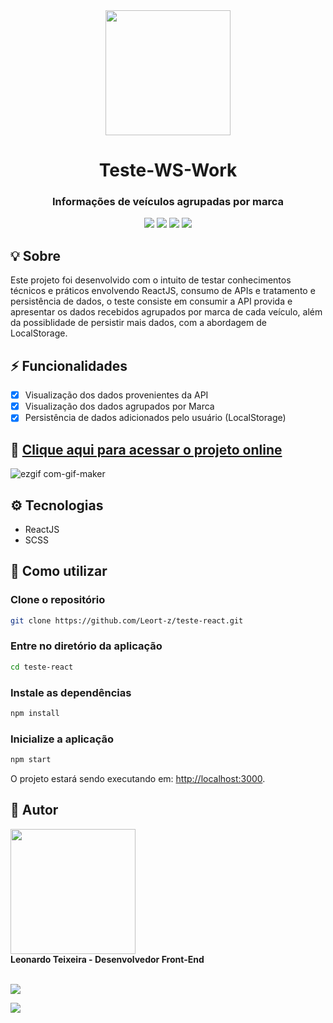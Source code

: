 <div align="center">
<img width="200px" src="https://cdn.jsdelivr.net/gh/devicons/devicon/icons/react/react-original-wordmark.svg" />
</div>

<h1 align="center">Teste-WS-Work</h1>
<h3 align="center">Informações de veículos agrupadas por marca</h3>

<div align="center">
<img  src="https://img.shields.io/github/repo-size/leort-z/Teste-WS-Work">
<img src="https://img.shields.io/github/last-commit/leort-z/Teste-WS-Work">
<img src="https://img.shields.io/github/contributors/leort-z/Teste-WS-Work">
<img src="https://img.shields.io/github/languages/count/leort-z/Teste-WS-Work">
</div>

## 💡 Sobre
Este projeto foi desenvolvido com o intuito de testar conhecimentos técnicos e práticos envolvendo ReactJS, consumo de APIs e tratamento e persistência de dados, o teste consiste
em consumir a API provida e apresentar os dados recebidos agrupados por marca de cada veículo, além da possiblidade de persistir mais dados, com a abordagem de LocalStorage.

## ⚡ Funcionalidades
- [x] Visualização dos dados provenientes da API
- [x] Visualização dos dados agrupados por Marca
- [x] Persistência de dados adicionados pelo usuário (LocalStorage)

## 🔗 [Clique aqui para acessar o projeto online](https://leort-z.github.io/Teste-WS-Work/)

![ezgif com-gif-maker](https://user-images.githubusercontent.com/57228993/145631800-3c52e3e8-5d29-4335-b4e4-5260f45a24d3.gif)


## ⚙ Tecnologias
- ReactJS
- SCSS

## 🚀 Como utilizar
### Clone o repositório
```bash
git clone https://github.com/Leort-z/teste-react.git
```
### Entre no diretório da aplicação
```bash
cd teste-react
```
### Instale as dependências
```bash
npm install
```
### Inicialize a aplicação
```bash
npm start
```

O projeto estará sendo executando em: [http://localhost:3000](http://localhost:3000).

## 📩 Autor

<img src="https://avatars.githubusercontent.com/u/57228993" height="auto" width="200">
<br/>
 <b>Leonardo Teixeira - Desenvolvedor Front-End</b> 
<br/>
<br/>
 
<a href="https://www.linkedin.com/in/leortz/" ><img src="https://img.shields.io/badge/-Leortz-blue?style=flat-square&logo=Linkedin&logoColor=white&link=https://www.linkedin.com/in/leortz/">
</a>

<a href="mailto:leonardorteixeira@gmail.com" ><img src="https://img.shields.io/badge/-leonardorteixeira@hotmail.com-c14438?style=flatsquare&logo=Gmail&logoColor=white&link=mailto:leonardorteixeira@gmail.com" >
</a>
